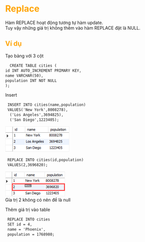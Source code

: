 <h1 style="color:orange">Replace</h1>
Hàm REPLACE hoạt động tương tự hàm update.<br>
Tuy vậy những giá trị không thêm vào hàm REPLACE đặt là NULL.
<h2 style="color:orange">Ví dụ</h2>
Tạo bảng với 3 cột 

      CREATE TABLE cities (
    id INT AUTO_INCREMENT PRIMARY KEY,
    name VARCHAR(50),
    population INT NOT NULL
    );
Insert

     INSERT INTO cities(name,population)
     VALUES('New York',8008278),
	  ('Los Angeles',3694825),
	  ('San Diego',1223405);
![replace](../img/replace.png)

     REPLACE INTO cities(id,population)
     VALUES(2,3696820);
![replace1](../img/replace1.png)<br>
Gía trị 2 không có nên để là null

Thêm giá trị vào table

     REPLACE INTO cities
     SET id = 4,
     name = 'Phoenix',
     population = 1768980;

